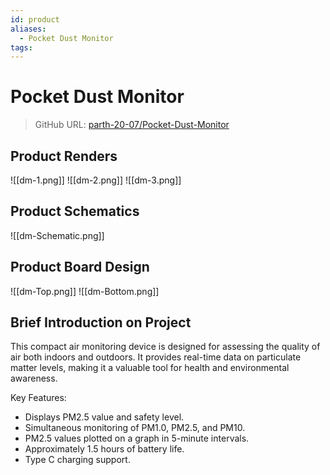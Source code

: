 ```yaml
---
id: product
aliases:
  - Pocket Dust Monitor
tags:
---
```



# Pocket Dust Monitor

> GitHub URL: [parth-20-07/Pocket-Dust-Monitor](https://github.com/parth-20-07/Pocket-Dust-Monitor)

## Product Renders

![[dm-1.png]]
![[dm-2.png]]
![[dm-3.png]]

## Product Schematics

![[dm-Schematic.png]]

## Product Board Design

![[dm-Top.png]]
![[dm-Bottom.png]]


## Brief Introduction on Project


This compact air monitoring device is designed for assessing the quality of air both indoors and outdoors. It provides real-time data on particulate matter levels, making it a valuable tool for health and environmental awareness.

Key Features:

- Displays PM2.5 value and safety level.
- Simultaneous monitoring of PM1.0, PM2.5, and PM10.
- PM2.5 values plotted on a graph in 5-minute intervals.
- Approximately 1.5 hours of battery life.
- Type C charging support.



